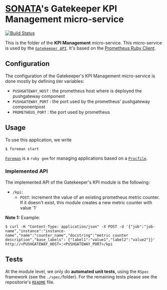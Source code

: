# [SONATA](http://www.sonata-nfv.eu)'s Gatekeeper KPI Management micro-service
[![Build Status](http://jenkins.sonata-nfv.eu/buildStatus/icon?job=son-gkeeper)](http://jenkins.sonata-nfv.eu/job/son-gkeeper)

This is the folder of the **KPI Management** micro-service. This micro-service is used by the [`Gatekeeper API`](https://github.com/sonata-nfv/son-gkeeper/son-gtkapi). It's based on the [Prometheus Ruby Client](https://github.com/prometheus/client_ruby).

## Configuration
The configuration of the Gatekeeper's KPI Management micro-service is done mostly by defining `ENV` variables:

* `PUSHGATEWAY_HOST` : the prometheus host where is deployed the pushgateway component
* `PUSHGATEWAY_PORT` : the port used by the prometheus' pushgateway componentpost
* `PROMETHEUS_PORT`  : the port used by prometheus

## Usage
To use this application, we write
```sh
$ foreman start
```

[`Foreman`](https://github.com/ddollar/foreman) is a `ruby gem` for managing applications based on a [`Procfile`](https://github.com/sonata-nfv/son-gkeeper/blob/master/son-gtkrec/Procfile).

### Implemented API
The implemented API of the Gatekeeper's KPI module is the following:

* `/kpi`:    
    * `POST`: increment the value of an existing prometheus metric counter. If it doesn't exist, this module creates a new metric counter with value '1'

**Note 1:** Example:
```
$ curl -H "Content-Type: application/json" -X POST -d '{"job":"job-name","instance":"instance-name","name":"counter_name","docstring":"metric counter description","base_labels": {"label1":"value1","label2":"value2"}}' http://<PUSHGATEWAY_HOST>:<PUSHGATEWAY_PORT>/kpi
```

## Tests
At the module level, we only do **automated unit tests**, using the `RSpec` framework (see the `./spec/`folder). For the remaining tests please see the repositorie's [`README`](https://github.com/sonata-nfv/son-gkeeper/blob/master/README.md) file.
